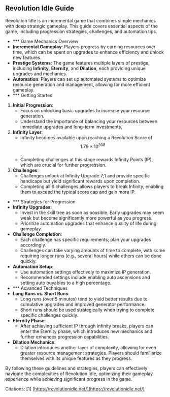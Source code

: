 ## Revolution Idle Guide

Revolution Idle is an incremental game that combines simple mechanics with deep strategic gameplay. This guide covers essential aspects of the game, including progression strategies, challenges, and automation tips.

- *** Game Mechanics Overview
- **Incremental Gameplay**: Players progress by earning resources over time, which can be spent on upgrades to enhance efficiency and unlock new features.
- **Prestige Systems**: The game features multiple layers of prestige, including **Infinity**, **Eternity**, and **Dilation**, each providing unique upgrades and mechanics.
- **Automation**: Players can set up automated systems to optimize resource generation and management, allowing for more efficient gameplay.
- *** Getting Started
1. **Initial Progression**:
    - Focus on unlocking basic upgrades to increase your resource generation.
    - Understand the importance of balancing your resources between immediate upgrades and long-term investments.
2. **Infinity Layer**:
    - Infinity becomes available upon reaching a Revolution Score of $$1.79 \times 10^{308}$$.
    - Completing challenges at this stage rewards Infinity Points (IP), which are crucial for further progression.
3. **Challenges**:
    - Challenges unlock at Infinity Upgrade 7;1 and provide specific handicaps but yield significant rewards upon completion.
    - Completing all 9 challenges allows players to break Infinity, enabling them to exceed the typical score cap and gain more IP.
- *** Strategies for Progression
- **Infinity Upgrades**:
    - Invest in the skill tree as soon as possible. Early upgrades may seem weak but become significantly more powerful as you progress.
    - Prioritize automation upgrades that enhance quality of life during gameplay.
- **Challenge Completion**:
    - Each challenge has specific requirements; plan your upgrades accordingly.
    - Challenges can take varying amounts of time to complete, with some requiring longer runs (e.g., several hours) while others can be done quickly.
- **Automation Setup**:
    - Use automation settings effectively to maximize IP generation.
    - Recommended settings include enabling auto ascensions and setting auto buyables to a high percentage.
- *** Advanced Techniques
- **Long Runs vs. Short Runs**:
    - Long runs (over 5 minutes) tend to yield better results due to cumulative upgrades and improved generator performance.
    - Short runs should be used strategically when trying to complete specific challenges quickly.
- **Eternity Phase**:
    - After achieving sufficient IP through Infinity breaks, players can enter the Eternity phase, which introduces new mechanics and further enhances progression capabilities.
- **Dilation Mechanics**:
    - Dilation introduces another layer of complexity, allowing for even greater resource management strategies. Players should familiarize themselves with its unique features as they progress.

By following these guidelines and strategies, players can effectively navigate the complexities of Revolution Idle, optimizing their gameplay experience while achieving significant progress in the game.

Citations:
[1] [https://revolutionidle.net/](https://revolutionidle.net/)
